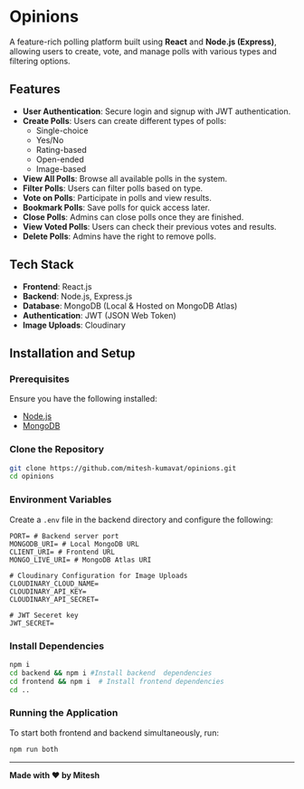 # Opinions

A feature-rich polling platform built using **React** and **Node.js (Express)**, allowing users to create, vote, and manage polls with various types and filtering options.

## Features

- **User Authentication**: Secure login and signup with JWT authentication.
- **Create Polls**: Users can create different types of polls:
  - Single-choice
  - Yes/No
  - Rating-based
  - Open-ended
  - Image-based
- **View All Polls**: Browse all available polls in the system.
- **Filter Polls**: Users can filter polls based on type.
- **Vote on Polls**: Participate in polls and view results.
- **Bookmark Polls**: Save polls for quick access later.
- **Close Polls**: Admins can close polls once they are finished.
- **View Voted Polls**: Users can check their previous votes and results.
- **Delete Polls**: Admins have the right to remove polls.

## Tech Stack

- **Frontend**: React.js
- **Backend**: Node.js, Express.js
- **Database**: MongoDB (Local & Hosted on MongoDB Atlas)
- **Authentication**: JWT (JSON Web Token)
- **Image Uploads**: Cloudinary

## Installation and Setup

### Prerequisites
Ensure you have the following installed:
- [Node.js](https://nodejs.org/)
- [MongoDB](https://www.mongodb.com/)

### Clone the Repository
```sh
git clone https://github.com/mitesh-kumavat/opinions.git
cd opinions
```

### Environment Variables
Create a `.env` file in the backend directory and configure the following:
```env
PORT= # Backend server port
MONGODB_URI= # Local MongoDB URL
CLIENT_URI= # Frontend URL
MONGO_LIVE_URI= # MongoDB Atlas URI

# Cloudinary Configuration for Image Uploads
CLOUDINARY_CLOUD_NAME=
CLOUDINARY_API_KEY=
CLOUDINARY_API_SECRET=

# JWT Seceret key
JWT_SECRET=
```

### Install Dependencies
```sh
npm i
cd backend && npm i #Install backend  dependencies
cd frontend && npm i  # Install frontend dependencies
cd ..
```

### Running the Application
To start both frontend and backend simultaneously, run:
```sh
npm run both
```

---
**Made with ❤️ by Mitesh**